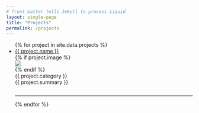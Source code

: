 ```yaml
---
# front matter tells Jekyll to process Liquid
layout: single-page
title: "Projects"
permalink: /projects
---
```


<ul class="projects-list">
{% for project in site.data.projects %}
  <li>
  <a href="{{ project.url }}">  <div class="row">
      <span class="project-name">{{ project.name }}</span>
    </div> </a>
    {% if project.image %}
<a href="{{ project.url }}">      <div class="row">
        <img src="{{ project.image }}" class="project-image">
      </div>  </a>
    {% endif %}
    <div class="row category">
       {{ project.category }}
    </div>
    <div class="row summary">
      {{ project.summary }}
    </div>
  </li>
  <hr style="margin-top: 2em"/>
{% endfor %}
</ul>
